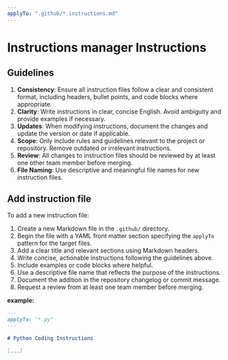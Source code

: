 ```yaml
---
applyTo: ".github/*.instructions.md"
---
```


# Instructions manager Instructions

## Guidelines

1. **Consistency**: Ensure all instruction files follow a clear and consistent format, including headers, bullet points, and code blocks where appropriate.
2. **Clarity**: Write instructions in clear, concise English. Avoid ambiguity and provide examples if necessary.
3. **Updates**: When modifying instructions, document the changes and update the version or date if applicable.
4. **Scope**: Only include rules and guidelines relevant to the project or repository. Remove outdated or irrelevant instructions.
5. **Review**: All changes to instruction files should be reviewed by at least one other team member before merging.
6. **File Naming**: Use descriptive and meaningful file names for new instruction files.

## Add instruction file

To add a new instruction file:

1. Create a new Markdown file in the `.github/` directory.
2. Begin the file with a YAML front matter section specifying the `applyTo` pattern for the target files.
3. Add a clear title and relevant sections using Markdown headers.
4. Write concise, actionable instructions following the guidelines above.
5. Include examples or code blocks where helpful.
6. Use a descriptive file name that reflects the purpose of the instructions.
7. Document the addition in the repository changelog or commit message.
8. Request a review from at least one team member before merging.

**example:**

```markdown
---
applyTo: "*.py"
---

# Python Coding Instructions

[...]
```
